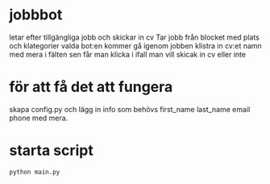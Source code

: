 # jobbbot
letar efter tillgängliga jobb och skickar in cv
Tar jobb från blocket med plats och klategorier valda
bot:en kommer gå igenom jobben klistra in cv:et namn med mera i fälten sen får man klicka i ifall man vill skicak in cv eller inte
# för att få det att fungera
skapa config.py och lägg in info som behövs first_name last_name email phone med mera.

# starta script
```python main.py```

